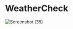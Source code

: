 # WeatherCheck
![Screenshot (35)](https://github.com/iamsuhail/WeatherCheck/assets/78575837/b4a02654-6f19-4a32-b162-8330f8d240bd)
